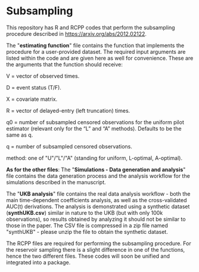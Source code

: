 # Subsampling

This repository has R and RCPP codes that perform the subsampling procedure described in https://arxiv.org/abs/2012.02122. 

The "**estimating function**" file contains the function that implements the procedure for a user-provided dataset. The required input arguments are listed within the code and are given here as well for convenience.
These are the arguments that the function should receive:

V = vector of observed times.

D = event status (T/F).

X = covariate matrix.

R = vector of delayed-entry (left truncation) times.

q0 = number of subsampled censored observations for the uniform pilot estimator (relevant only for the “L” and “A” methods). Defaults to be the same as q.

q = number of subsampled censored observations.

method: one of "U"/"L"/"A" (standing for uniform, L-optimal, A-optimal).

**As for the other files**:
The "**Simulations - Data generation and analysis**" file contains the data generation process and the analysis workflow for the simulations described in the manuscript.

The "**UKB analysis**" file contains the real data analysis workflow - both the main time-dependent coefficients analysis, as well as the cross-validated AUC(t) derivations.
The analysis is demonstrated using a synthetic dataset (**synthUKB.csv**) similar in nature to the UKB (but with only 100k observations), so results obtained by analyzing it should not be similar to those in the paper. The CSV file is compressed in a zip file named "synthUKB" - please unzip the file to obtain the synthetic dataset.

The RCPP files are required for performing the subsampling procedure. For the reservoir sampling there is a slight difference in one of the functions, hence the two different
files. These codes will soon be unified and integrated into a package.
